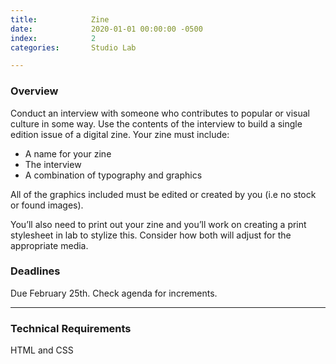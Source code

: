 ```yaml
---
title:            Zine
date:             2020-01-01 00:00:00 -0500
index:            2
categories:       Studio Lab

---
```


### Overview

Conduct an interview with someone who contributes to popular or visual culture in some way. Use the contents of the interview to build a single edition issue of a digital zine. Your zine must include:

- A name for your zine
- The interview
- A combination of typography and graphics

All of the graphics included must be edited or created by you (i.e no stock or found images).

You’ll also need to print out your zine and you’ll work on creating a print stylesheet in lab to stylize this. Consider how both will adjust for the appropriate media.


### Deadlines

Due February 25th. Check agenda for increments.

---

### Technical Requirements

HTML and CSS
